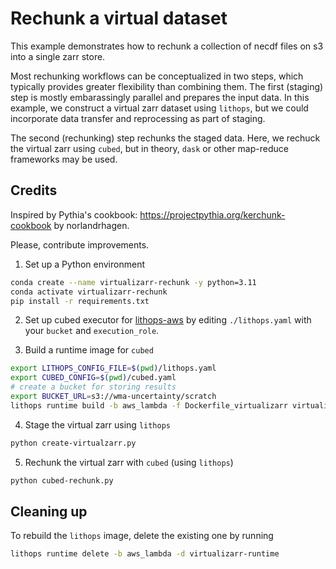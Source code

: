 # Rechunk a virtual dataset

This example demonstrates how to rechunk a collection of necdf files on s3 into a single zarr store.

Most rechunking workflows can be conceptualized in two steps,
which typically provides greater flexibility than combining them.
The first (staging) step is mostly embarassingly parallel and prepares the input data.
In this example, we construct a virtual zarr dataset using `lithops`,
but we could incorporate data transfer and reprocessing as part of staging.

The second (rechunking) step rechunks the staged data.
Here, we rechuck the virtual zarr using `cubed`,
but in theory, `dask` or other map-reduce frameworks may be used. 


## Credits
Inspired by Pythia's cookbook: https://projectpythia.org/kerchunk-cookbook
by norlandrhagen.

Please, contribute improvements.


1. Set up a Python environment
```bash
conda create --name virtualizarr-rechunk -y python=3.11
conda activate virtualizarr-rechunk
pip install -r requirements.txt
```

2. Set up cubed executor for [lithops-aws](https://github.com/cubed-dev/cubed/blob/main/examples/lithops/aws/README.md) by editing `./lithops.yaml` with your `bucket` and `execution_role`.

3. Build a runtime image for `cubed`
```bash
export LITHOPS_CONFIG_FILE=$(pwd)/lithops.yaml
export CUBED_CONFIG=$(pwd)/cubed.yaml
# create a bucket for storing results
export BUCKET_URL=s3://wma-uncertainty/scratch
lithops runtime build -b aws_lambda -f Dockerfile_virtualizarr virtualizarr-runtime
```

4. Stage the virtual zarr using `lithops`
```bash
python create-virtualzarr.py
```

5. Rechunk the virtual zarr with `cubed` (using `lithops`)
```bash
python cubed-rechunk.py
```

## Cleaning up
To rebuild the `lithops` image, delete the existing one by running
```bash
lithops runtime delete -b aws_lambda -d virtualizarr-runtime
```
